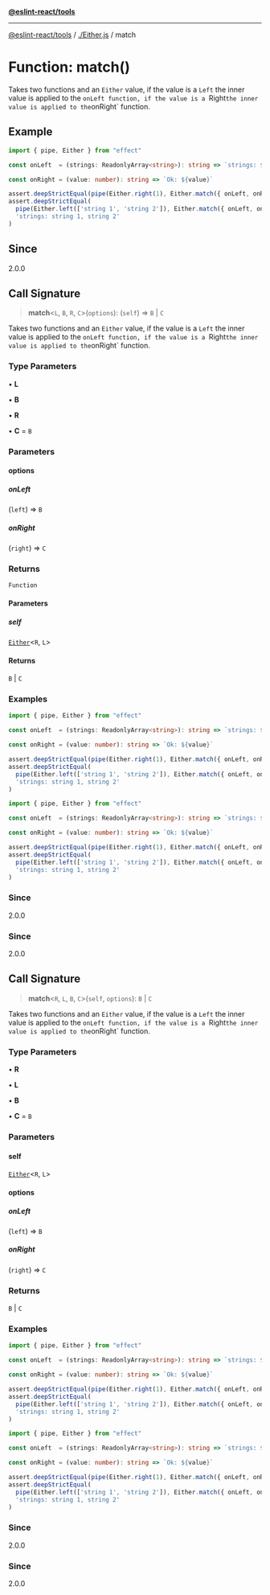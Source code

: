 [**@eslint-react/tools**](../../README.md)

***

[@eslint-react/tools](../../README.md) / [./Either.js](../README.md) / match

# Function: match()

Takes two functions and an `Either` value, if the value is a `Left` the inner value is applied to the `onLeft function,
if the value is a `Right` the inner value is applied to the `onRight` function.

## Example

```ts
import { pipe, Either } from "effect"

const onLeft  = (strings: ReadonlyArray<string>): string => `strings: ${strings.join(', ')}`

const onRight = (value: number): string => `Ok: ${value}`

assert.deepStrictEqual(pipe(Either.right(1), Either.match({ onLeft, onRight })), 'Ok: 1')
assert.deepStrictEqual(
  pipe(Either.left(['string 1', 'string 2']), Either.match({ onLeft, onRight })),
  'strings: string 1, string 2'
)
```

## Since

2.0.0

## Call Signature

> **match**\<`L`, `B`, `R`, `C`\>(`options`): (`self`) => `B` \| `C`

Takes two functions and an `Either` value, if the value is a `Left` the inner value is applied to the `onLeft function,
if the value is a `Right` the inner value is applied to the `onRight` function.

### Type Parameters

• **L**

• **B**

• **R**

• **C** = `B`

### Parameters

#### options

##### onLeft

(`left`) => `B`

##### onRight

(`right`) => `C`

### Returns

`Function`

#### Parameters

##### self

[`Either`](../type-aliases/Either.md)\<`R`, `L`\>

#### Returns

`B` \| `C`

### Examples

```ts
import { pipe, Either } from "effect"

const onLeft  = (strings: ReadonlyArray<string>): string => `strings: ${strings.join(', ')}`

const onRight = (value: number): string => `Ok: ${value}`

assert.deepStrictEqual(pipe(Either.right(1), Either.match({ onLeft, onRight })), 'Ok: 1')
assert.deepStrictEqual(
  pipe(Either.left(['string 1', 'string 2']), Either.match({ onLeft, onRight })),
  'strings: string 1, string 2'
)
```

```ts
import { pipe, Either } from "effect"

const onLeft  = (strings: ReadonlyArray<string>): string => `strings: ${strings.join(', ')}`

const onRight = (value: number): string => `Ok: ${value}`

assert.deepStrictEqual(pipe(Either.right(1), Either.match({ onLeft, onRight })), 'Ok: 1')
assert.deepStrictEqual(
  pipe(Either.left(['string 1', 'string 2']), Either.match({ onLeft, onRight })),
  'strings: string 1, string 2'
)
```

### Since

2.0.0

### Since

2.0.0

## Call Signature

> **match**\<`R`, `L`, `B`, `C`\>(`self`, `options`): `B` \| `C`

Takes two functions and an `Either` value, if the value is a `Left` the inner value is applied to the `onLeft function,
if the value is a `Right` the inner value is applied to the `onRight` function.

### Type Parameters

• **R**

• **L**

• **B**

• **C** = `B`

### Parameters

#### self

[`Either`](../type-aliases/Either.md)\<`R`, `L`\>

#### options

##### onLeft

(`left`) => `B`

##### onRight

(`right`) => `C`

### Returns

`B` \| `C`

### Examples

```ts
import { pipe, Either } from "effect"

const onLeft  = (strings: ReadonlyArray<string>): string => `strings: ${strings.join(', ')}`

const onRight = (value: number): string => `Ok: ${value}`

assert.deepStrictEqual(pipe(Either.right(1), Either.match({ onLeft, onRight })), 'Ok: 1')
assert.deepStrictEqual(
  pipe(Either.left(['string 1', 'string 2']), Either.match({ onLeft, onRight })),
  'strings: string 1, string 2'
)
```

```ts
import { pipe, Either } from "effect"

const onLeft  = (strings: ReadonlyArray<string>): string => `strings: ${strings.join(', ')}`

const onRight = (value: number): string => `Ok: ${value}`

assert.deepStrictEqual(pipe(Either.right(1), Either.match({ onLeft, onRight })), 'Ok: 1')
assert.deepStrictEqual(
  pipe(Either.left(['string 1', 'string 2']), Either.match({ onLeft, onRight })),
  'strings: string 1, string 2'
)
```

### Since

2.0.0

### Since

2.0.0
